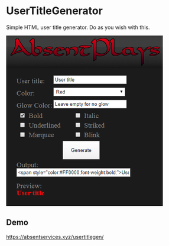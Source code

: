 # UserTitleGenerator
Simple HTML user title generator. Do as you wish with this.


![HomePage](/images/demo.png)



## Demo
https://absentservices.xyz/usertitlegen/

